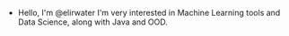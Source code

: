 - Hello, I'm @elirwater
 I'm very interested in Machine Learning tools and Data Science, along with Java and OOD.


<!---
elirwater/elirwater is a ✨ special ✨ repository because its `README.md` (this file) appears on your GitHub profile.
You can click the Preview link to take a look at your changes.
--->
